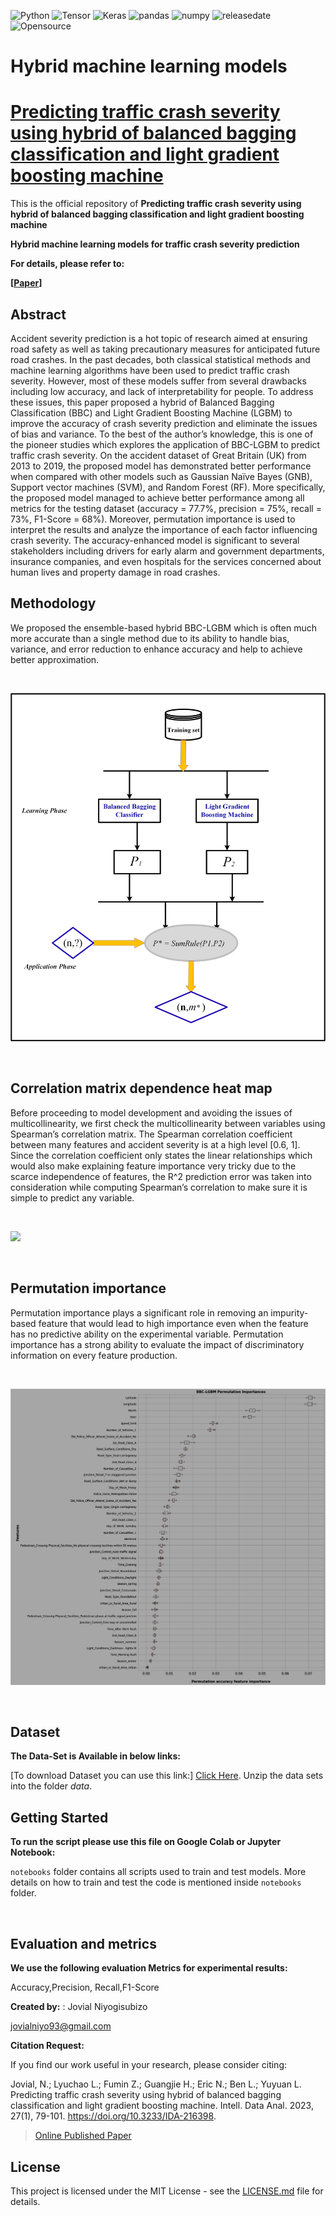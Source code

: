 ![Python](https://img.shields.io/badge/python-v3.7-blue)
![Tensor](https://img.shields.io/badge/TensorFlow-V2.9.1-orange)
![Keras](https://img.shields.io/badge/Keras-V2.7-brightgreen)
![pandas](https://img.shields.io/badge/Pandas-V1.4.2-ff69b4)
![numpy](https://img.shields.io/badge/%E2%80%8ENumpy-V1.20.2-success)
![releasedate](https://img.shields.io/badge/release%20date-june%222023-red)
![Opensource](https://img.shields.io/badge/OpenSource-Yes!-6f42c1)

# Hybrid machine learning models

# [Predicting traffic crash severity using hybrid of balanced bagging classification and light gradient boosting machine](https://www.researchgate.net/profile/Jovial-Niyogisubizo/publication/367664188_Predicting_traffic_crash_severity_using_hybrid_of_balanced_bagging_classification_and_light_gradient_boosting_machine/links/63ddc049c97bd76a8263dc78/Predicting-traffic-crash-severity-using-hybrid-of-balanced-bagging-classification-and-light-gradient-boosting-machine.pdf)


This is the official repository of **Predicting traffic crash severity using hybrid of balanced bagging classification and light gradient boosting machine** 


**Hybrid machine learning models for traffic crash severity prediction** <br />



**For details, please refer to:**

**[[Paper](https://www.researchgate.net/profile/Jovial-Niyogisubizo/publication/367664188_Predicting_traffic_crash_severity_using_hybrid_of_balanced_bagging_classification_and_light_gradient_boosting_machine/links/63ddc049c97bd76a8263dc78/Predicting-traffic-crash-severity-using-hybrid-of-balanced-bagging-classification-and-light-gradient-boosting-machine.pdf)]** 



## Abstract

Accident severity prediction is a hot topic of research aimed at ensuring road safety as well as taking precautionary measures for anticipated future road crashes. In the past decades, both classical statistical methods and machine learning algorithms have been used to predict traffic crash severity. However, most of these models suffer from several drawbacks including low accuracy, and lack of interpretability for people. To address these issues, this paper proposed a hybrid of Balanced Bagging Classification (BBC) and Light Gradient Boosting Machine (LGBM) to improve the accuracy of crash severity prediction and eliminate the issues of bias and variance. To the best of the author’s knowledge, this is one of the pioneer studies which explores the application of BBC-LGBM to predict traffic crash severity. On the accident dataset of Great Britain (UK) from 2013 to 2019, the proposed model has demonstrated better performance when compared with other models such as Gaussian Naïve Bayes (GNB), Support vector machines (SVM), and Random Forest (RF). More specifically, the proposed model managed to achieve better performance among all metrics for the testing dataset (accuracy = 77.7%, precision = 75%, recall = 73%, F1-Score = 68%). Moreover, permutation importance is used to interpret the results and analyze the importance of each factor influencing crash severity. The accuracy-enhanced model is significant to several stakeholders including drivers for early alarm and government departments, insurance companies, and even hospitals for the services concerned about human lives and property damage in road crashes.

## Methodology


We proposed the ensemble-based hybrid BBC-LGBM which is often much more accurate than a single method due to its ability to handle bias, variance, and error reduction to enhance accuracy and help to achieve better approximation.

<br/>

![](/figures/method.png)

<br/>


## Correlation matrix dependence heat map


Before proceeding to model development and avoiding the issues of multicollinearity, we first check the multicollinearity between variables using Spearman’s correlation matrix. The Spearman correlation coefficient between many features and accident severity is at a high level [0.6, 1]. Since the correlation coefficient only states the linear relationships which would also make explaining feature importance very tricky due to the scarce independence of features, the R^2 prediction error was taken into consideration while computing Spearman’s correlation to make sure it is simple to predict any variable.

<br/>

![](/figures/heat_map.png)

<br/>

## Permutation importance

Permutation importance plays a significant role in removing an impurity-based feature that would lead to high importance even when the feature has no predictive ability on the experimental variable. Permutation importance has a strong ability to evaluate the impact of discriminatory information on every feature production.

<br/>

![](/figures/Permutation_importance.png)

<br/>

## Dataset

**The Data-Set is Available in below links:**

[To download Dataset you can use this link:] [Click Here](https://www.data.gov.uk/dataset/cb7ae6f0-4be6-4935-9277-47e5ce24a11f/road-safety-data). Unzip the data sets into the folder *data*.	


## Getting Started

**To run the script please use this file on Google Colab or Jupyter Notebook:**


```notebooks``` folder contains all scripts used to train and test models. More details on how to train and test the code is mentioned inside ```notebooks``` folder.

<br/>

## Evaluation and metrics

**We use the following evaluation Metrics for experimental results:**

 Accuracy,Precision, Recall,F1-Score


**Created by:** : Jovial Niyogisubizo 

jovialniyo93@gmail.com


**Citation Request:** 

If you find our work useful in your research, please consider citing:

Jovial, N.; Lyuchao L.; Fumin Z.; Guangjie H.; Eric N.; Ben L.; Yuyuan L. Predicting traffic crash severity using hybrid of balanced bagging classification and light gradient boosting machine. Intell. Data Anal. 2023, 27(1), 79-101. https://doi.org/10.3233/IDA-216398.


>[Online Published Paper](https://www.researchgate.net/profile/Jovial-Niyogisubizo/publication/367664188_Predicting_traffic_crash_severity_using_hybrid_of_balanced_bagging_classification_and_light_gradient_boosting_machine/links/63ddc049c97bd76a8263dc78/Predicting-traffic-crash-severity-using-hybrid-of-balanced-bagging-classification-and-light-gradient-boosting-machine.pdf)




## License ##
This project is licensed under the MIT License - see the [LICENSE.md](LICENSE.md) file for details.



  
